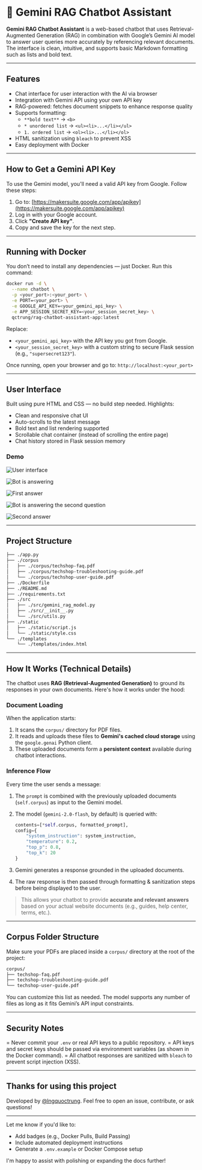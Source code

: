 # 🤖 Gemini RAG Chatbot Assistant

**Gemini RAG Chatbot Assistant** is a web-based chatbot that uses Retrieval-Augmented Generation (RAG) in combination with Google’s Gemini AI model to answer user queries more accurately by referencing relevant documents. The interface is clean, intuitive, and supports basic Markdown formatting such as lists and bold text.

---

## Features

- Chat interface for user interaction with the AI via browser
- Integration with Gemini API using your own API key
- RAG-powered: fetches document snippets to enhance response quality
- Supports formatting:
  - `**bold text**` → `<b>`
  - `* unordered list` → `<ul><li>...</li></ul>`
  - `1. ordered list` → `<ol><li>...</li></ol>`
- HTML sanitization using `bleach` to prevent XSS
- Easy deployment with Docker

---

## How to Get a Gemini API Key

To use the Gemini model, you'll need a valid API key from Google. Follow these steps:

1. Go to: [https://makersuite.google.com/app/apikey](https://makersuite.google.com/app/apikey)
2. Log in with your Google account.
3. Click **"Create API key"**.
4. Copy and save the key for the next step.

---

## Running with Docker

You don’t need to install any dependencies — just Docker. Run this command:

```bash
docker run -d \
  --name chatbot \
  -p <your_port>:<your_port> \
  -e PORT=<your_port> \
  -e GOOGLE_API_KEY=<your_gemini_api_key> \
  -e APP_SESSION_SECRET_KEY=<your_session_secret_key> \
  qctrung/rag-chatbot-assistant-app:latest
````

Replace:

- `<your_gemini_api_key>` with the API key you got from Google.
- `<your_session_secret_key>` with a custom string to secure Flask session (e.g., `"supersecret123"`).

Once running, open your browser and go to: `http://localhost:<your_port>`

---

## User Interface

Built using pure HTML and CSS — no build step needed. Highlights:

- Clean and responsive chat UI
- Auto-scrolls to the latest message
- Bold text and list rendering supported
- Scrollable chat container (instead of scrolling the entire page)
- Chat history stored in Flask session memory

### Demo

![User interface](./assets/user_interface.png)

![Bot is answering](./assets/bot_answering.png)

![First answer](./assets/first_answer.png)

![Bot is answering the second question](./assets/bot_answer_second_question.png)

![Second answer](./assets/second_answer.png)

---

## Project Structure

```bash
├── ./app.py
├── ./corpus
│   ├── ./corpus/techshop-faq.pdf
│   ├── ./corpus/techshop-troubleshooting-guide.pdf
│   └── ./corpus/techshop-user-guide.pdf
├── ./Dockerfile
├── ./README.md
├── ./requirements.txt
├── ./src
│   ├── ./src/gemini_rag_model.py
│   ├── ./src/__init__.py
│   └── ./src/utils.py
├── ./static
│   ├── ./static/script.js
│   └── ./static/style.css
└── ./templates
    └── ./templates/index.html
```

---

## How It Works (Technical Details)

The chatbot uses **RAG (Retrieval-Augmented Generation)** to ground its responses in your own documents. Here's how it works under the hood:

### Document Loading

When the application starts:

1. It scans the `corpus/` directory for PDF files.
2. It reads and uploads these files to **Gemini's cached cloud storage** using the `google.genai` Python client.
3. These uploaded documents form a **persistent context** available during chatbot interactions.

### Inference Flow

Every time the user sends a message:

1. The `prompt` is combined with the previously uploaded documents (`self.corpus`) as input to the Gemini model.
2. The model (`gemini-2.0-flash`, by default) is queried with:

    ```python
    contents=[*self.corpus, formatted_prompt],
    config={
        "system_instruction": system_instruction,
        "temperature": 0.2,
        "top_p": 0.8,
        "top_k": 20
    }
    ```

3. Gemini generates a response grounded in the uploaded documents.
4. The raw response is then passed through formatting & sanitization steps before being displayed to the user.

> This allows your chatbot to provide **accurate and relevant answers** based on your actual website documents (e.g., guides, help center, terms, etc.).

---

## Corpus Folder Structure

Make sure your PDFs are placed inside a `corpus/` directory at the root of the project:

```bash
corpus/
├── techshop-faq.pdf
├── techshop-troubleshooting-guide.pdf
└── techshop-user-guide.pdf
```

You can customize this list as needed. The model supports any number of files as long as it fits Gemini’s API input constraints.

---

## Security Notes

= Never commit your `.env` or real API keys to a public repository.
= API keys and secret keys should be passed via environment variables (as shown in the Docker command).
= All chatbot responses are sanitized with `bleach` to prevent script injection (XSS).

---

## Thanks for using this project

Developed by [@lngquoctrung](https://github.com/lngquoctrung).
Feel free to open an issue, contribute, or ask questions!

---

Let me know if you'd like to:

- Add badges (e.g., Docker Pulls, Build Passing)
- Include automated deployment instructions
- Generate a `.env.example` or Docker Compose setup

I'm happy to assist with polishing or expanding the docs further!
